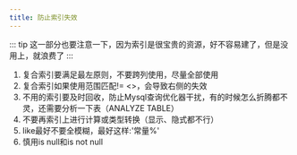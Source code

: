 ```yaml
---
title: 防止索引失效
---
```


::: tip
这一部分也要注意一下，因为索引是很宝贵的资源，好不容易建了，但是没用上，就浪费了
:::

1. 复合索引要满足最左原则，不要跨列使用，尽量全部使用
2. 复合索引如果使用范围匹配!=  <>，会导致右侧的失效
3. 不用的索引要及时回收，防止Mysql查询优化器干扰，有的时候怎么折腾都不灵，还需要分析一下表（ANALYZE TABLE）
4. 不要再索引上进行计算或类型转换（显示、隐式都不行）
5. like最好不要全模糊，最好这样:'常量%'
6. 慎用is null和is not null
   